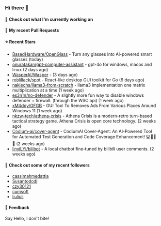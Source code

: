 ### Hi there 👋

#### 👷 Check out what I'm currently working on

#### 🔨 My recent Pull Requests


#### ⭐ Recent Stars

- [BasedHardware/OpenGlass](https://github.com/BasedHardware/OpenGlass) - Turn any glasses into AI-powered smart glasses (today)
- [onuratakan/gpt-computer-assistant](https://github.com/onuratakan/gpt-computer-assistant) - gpt-4o for windows, macos and linux (2 days ago)
- [WasperAI/Wasper](https://github.com/WasperAI/Wasper) -  (3 days ago)
- [roblillack/spot](https://github.com/roblillack/spot) - React-like desktop GUI toolkit for Go (6 days ago)
- [naklecha/llama3-from-scratch](https://github.com/naklecha/llama3-from-scratch) - llama3 implementation one matrix multiplication at a time (1 week ago)
- [es3n1n/no-defender](https://github.com/es3n1n/no-defender) - A slightly more fun way to disable windows defender &#43; firewall. (through the WSC api) (1 week ago)
- [xM4ddy/OFGB](https://github.com/xM4ddy/OFGB) - GUI Tool To Removes Ads From Various Places Around Windows 11 (1 week ago)
- [nkzw-tech/athena-crisis](https://github.com/nkzw-tech/athena-crisis) - Athena Crisis is a modern-retro turn-based tactical strategy game. Athena Crisis is open core technology. (2 weeks ago)
- [Codium-ai/cover-agent](https://github.com/Codium-ai/cover-agent) - CodiumAI Cover-Agent: An AI-Powered Tool for Automated Test Generation and Code Coverage Enhancement! 💻🤖🧪🐞 (2 weeks ago)
- [linyiLYi/bilibot](https://github.com/linyiLYi/bilibot) - A local chatbot fine-tuned by bilibili user comments. (2 weeks ago)

#### 👯 Check out some of my recent followers

- [cassimahmedattia](https://github.com/cassimahmedattia)
- [Susantododi](https://github.com/Susantododi)
- [czy30121](https://github.com/czy30121)
- [cumsoft](https://github.com/cumsoft)
- [liuliuli](https://github.com/liuliuli)

#### 💬 Feedback

Say Hello, I don't bite!